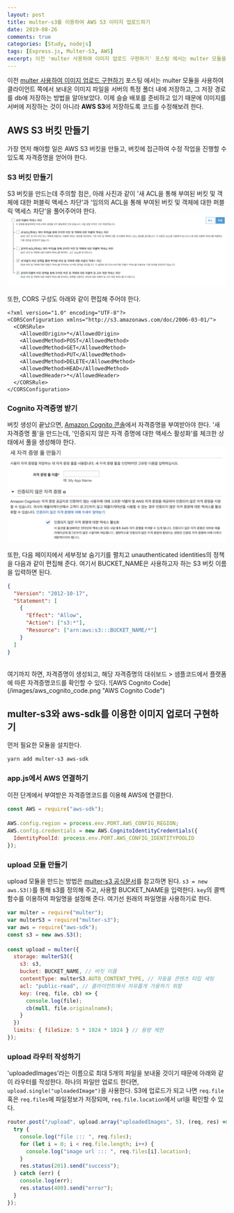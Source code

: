 ```yaml
---
layout: post
title: multer-s3를 이용하여 AWS S3 이미지 업로드하기
date: 2019-08-26
comments: true
categories: [Study, nodejs]
tags: [Express.js, Multer-S3, AWS]
excerpt: 이전 'multer 사용하여 이미지 업로드 구현하기' 포스팅 에서는 multer 모듈을 사용하여 클라이언트 쪽에서 보내온 이미지 파일을 서버의 특정 폴더 내에 저장하고, 그 저장 경로를 db에 저장하는 방법을 알아보았다.
---
```


이전 [multer 사용하여 이미지 업로드 구현하기](/study/nodejs/multer-사용하여-이미지-업로드-구현하기/) 포스팅 에서는 multer 모듈을 사용하여 클라이언트 쪽에서 보내온 이미지 파일을 서버의 특정 폴더 내에 저장하고, 그 저장 경로를 db에 저장하는 방법을 알아보았다. 이제 슬슬 배포를 준비하고 있기 때문에 이미지를 서버에 저장하는 것이 아니라 **AWS S3**에 저장하도록 코드를 수정해보려 한다.

## AWS S3 버킷 만들기

가장 먼저 해야할 일은 AWS S3 버킷을 만들고, 버킷에 접근하여 수정 작업을 진행할 수 있도록 자격증명을 얻어야 한다.

### S3 버킷 만들기

S3 버킷을 만드는데 주의할 점은, 아래 사진과 같이 '새 ACL을 통해 부여된 버킷 및 객체에 대한 퍼블릭 액세스 차단'과 '임의의 ACL을 통해 부여된 버킷 및 객체에 대한 퍼블릭 액세스 차단'을 풀어주어야 한다.
![S3 bucket setting](/images/s3_bucket_setting.png "S3 bucket setting")

또한, CORS 구성도 아래와 같이 편집해 주어야 한다.

```
<?xml version="1.0" encoding="UTF-8"?>
<CORSConfiguration xmlns="http://s3.amazonaws.com/doc/2006-03-01/">
  <CORSRule>
    <AllowedOrigin>*</AllowedOrigin>
    <AllowedMethod>POST</AllowedMethod>
    <AllowedMethod>GET</AllowedMethod>
    <AllowedMethod>PUT</AllowedMethod>
    <AllowedMethod>DELETE</AllowedMethod>
    <AllowedMethod>HEAD</AllowedMethod>
    <AllowedHeader>*</AllowedHeader>
  </CORSRule>
</CORSConfiguration>
```

### Cognito 자격증명 받기

버킷 생성이 끝났으면, [Amazon Cognito 콘솔](https://ap-northeast-2.console.aws.amazon.com/cognito/home?region=ap-northeast-2)에서 자격증명을 부여받아야 한다. '새 자격증명 풀'을 만드는데, '인증되지 않은 자격 증명에 대한 액세스 활성화'를 체크한 상태에서 풀을 생성해야 한다.
![AWS Cognito](/images/aws_cognito_pool.png "AWS Cognito")

또한, 다음 페이지에서 세부정보 숨기기를 펼치고 unauthenticated identities의 정책을 다음과 같이 편집해 준다. 여기서 BUCKET_NAME은 사용하고자 하는 S3 버킷 이름을 입력하면 된다.

```json
{
  "Version": "2012-10-17",
  "Statement": [
    {
      "Effect": "Allow",
      "Action": ["s3:*"],
      "Resource": ["arn:aws:s3:::BUCKET_NAME/*"]
    }
  ]
}
```

<br>
여기까지 하면, 자격증명이 생성되고, 해당 자격증명의 대쉬보드 > 샘플코드에서 플랫폼에 따른 자격증명코드를 확인할 수 있다.
![AWS Cognito Code](/images/aws_cognito_code.png "AWS Cognito Code")

## multer-s3와 aws-sdk를 이용한 이미지 업로더 구현하기

먼저 필요한 모듈을 설치한다.

```bash
yarn add multer-s3 aws-sdk
```

### app.js에서 AWS 연결하기

이전 단계에서 부여받은 자격증명코드를 이용해 AWS에 연결한다.

```javascript
const AWS = require("aws-sdk");

AWS.config.region = process.env.PORT.AWS_CONFIG_REGION;
AWS.config.credentials = new AWS.CognitoIdentityCredentials({
  IdentityPoolId: process.env.PORT.AWS_CONFIG_IDENTITYPOOLID
});
```

### upload 모듈 만들기

upload 모듈을 만드는 방법은 [multer-s3 공식문서](https://github.com/badunk/multer-s3#readme)를 참고하면 된다.
`s3 = new aws.S3()`를 통해 s3를 정의해 주고, 사용할 BUCKET_NAME을 입력한다. `key`의 콜백함수를 이용하여 파일명을 설정해 준다. 여기선 원래의 파일명을 사용하기로 한다.

```javascript
var multer = require("multer");
var multerS3 = require("multer-s3");
var aws = require("aws-sdk");
const s3 = new aws.S3();

const upload = multer({
  storage: multerS3({
    s3: s3,
    bucket: BUCKET_NAME, // 버킷 이름
    contentType: multerS3.AUTO_CONTENT_TYPE, // 자동을 콘텐츠 타입 세팅
    acl: "public-read", // 클라이언트에서 자유롭게 가용하기 위함
    key: (req, file, cb) => {
      console.log(file);
      cb(null, file.originalname);
    }
  })
  limits: { fileSize: 5 * 1024 * 1024 } // 용량 제한
});
```

### upload 라우터 작성하기

'uploadedImages'라는 이름으로 최대 5개의 파일을 보내올 것이기 때문에 아래와 같이 라우터를 작성한다. 하나의 파일만 업로드 한다면, `upload.single("uploadedImage")`을 사용한다. S3에 업로드가 되고 나면 `req.file` 혹은 `req.files`에 파일정보가 저장되며, `req.file.location`에서 url을 확인할 수 있다.

```javascript
router.post("/upload", upload.array("uploadedImages", 5), (req, res) => {
  try {
    console.log("file ::: ", req.files);
    for (let i = 0; i < req.file.length; i++) {
      console.log("image url ::: ", req.files[i].location);
    }
    res.status(201).send("success");
  } catch (err) {
    console.log(err);
    res.status(400).send("error");
  }
});
```
